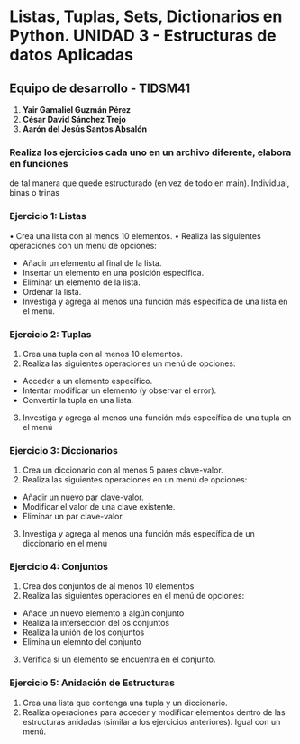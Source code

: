 
# Listas, Tuplas, Sets, Dictionarios en Python. UNIDAD 3 - Estructuras de datos Aplicadas

## Equipo de desarrollo - TIDSM41  
1. **Yair Gamaliel Guzmán Pérez**  
2. **César David Sánchez Trejo**  
3. **Aarón del Jesús Santos Absalón**  

### Realiza los ejercicios cada uno en un archivo diferente, elabora en funciones 
de tal manera que quede estructurado (en vez de todo en main). Individual, binas o trinas 

### Ejercicio 1: Listas 
• Crea una lista con al menos 10 elementos. 
• Realiza las siguientes operaciones con un menú de opciones: 
- Añadir un elemento al final de la lista. 
- Insertar un elemento en una posición específica. 
- Eliminar un elemento de la lista. 
- Ordenar la lista. 
- Investiga y agrega al menos una función más específica de una lista en el menú. 

### Ejercicio 2: Tuplas  
1. Crea una tupla con al menos 10 elementos. 
2. Realiza las siguientes operaciones un menú de opciones:
- Acceder a un elemento específico. 
- Intentar modificar un elemento (y observar el error). 
- Convertir la tupla en una lista. 
3. Investiga y agrega al menos una función más específica de una tupla en el menú 


### Ejercicio 3: Diccionarios 
1. Crea un diccionario con al menos 5 pares clave-valor. 
2. Realiza las siguientes operaciones en un menú de opciones: 
- Añadir un nuevo par clave-valor. 
- Modificar el valor de una clave existente. 
- Eliminar un par clave-valor. 
3. Investiga y agrega al menos una función más específica de un diccionario en el 
menú 

### Ejercicio 4: Conjuntos 
1. Crea dos conjuntos de al menos 10 elementos 
2. Realiza las siguientes operaciones en el menú de opciones: 
- Añade un nuevo elemento a algún conjunto 
- Realiza la intersección del os conjuntos 
- Realiza la unión de los conjuntos 
- Elimina un elemnto del conjunto 
3. Verifica si un elemento se encuentra en el conjunto.

### Ejercicio 5: Anidación de Estructuras 
1. Crea una lista que contenga una tupla y un diccionario. 
2. Realiza operaciones para acceder y modificar elementos dentro de las estructuras anidadas (similar a los ejercicios anteriores). Igual con un menú.